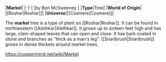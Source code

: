 |**Markel**|
|-|-|
|by  Ben McSweeney |
|**Type**|Tree|
|**World of Origin**|[[Roshar\|Roshar]]|
|**Universe**|[[Cosmere\|Cosmere]]|

The **markel** tree is a type of plant on [[Roshar\|Roshar]]. It can be found in northwestern [[Alethkar\|Alethkar]].
It grows up to sixteen feet high and has large, clam-shaped leaves that can open and close. It has bark coated in stone and branches as "thick as a man's leg". [[Snarlbrush\|Snarlbrush]] grows in dense thickets around markel trees.



https://coppermind.net/wiki/Markel